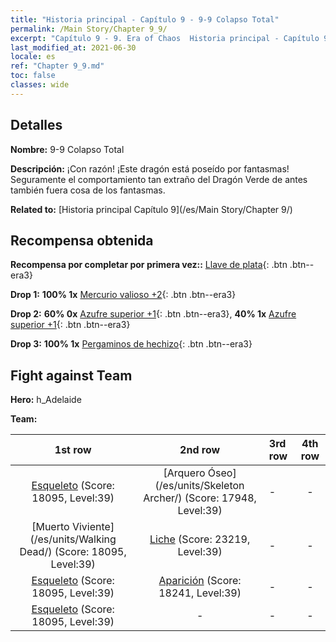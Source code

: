 ```yaml
---
title: "Historia principal - Capítulo 9 - 9-9 Colapso Total"
permalink: /Main Story/Chapter 9_9/
excerpt: "Capítulo 9 - 9. Era of Chaos  Historia principal - Capítulo 9_9. 9-9 Colapso Total"
last_modified_at: 2021-06-30
locale: es
ref: "Chapter 9_9.md"
toc: false
classes: wide
---
```


## Detalles

 **Nombre:** 9-9 Colapso Total

 **Descripción:** ¡Con razón! ¡Este dragón está poseído por fantasmas! Seguramente el comportamiento tan extraño del Dragón Verde de antes también fuera cosa de los fantasmas.

 **Related to:** [Historia principal Capítulo 9](/es/Main Story/Chapter 9/)

## Recompensa obtenida

 **Recompensa por completar por primera vez::** [Llave de plata](/ItemsES/con_693/){: .btn .btn--era3}

 **Drop 1:** **100% 1x** [Mercurio valioso +2](/ItemsES/mat_28/){: .btn .btn--era3}

 **Drop 2:** **60% 0x** [Azufre superior +1](/ItemsES/mat_22/){: .btn .btn--era3}, **40% 1x** [Azufre superior +1](/ItemsES/mat_22/){: .btn .btn--era3}

 **Drop 3:** **100% 1x** [Pergaminos de hechizo](/ItemsES/con_694/){: .btn .btn--era3}


## Fight against Team
 **Hero:** h_Adelaide

 **Team:**


  | 1st row | 2nd row | 3rd row | 4th row |
  |:----:|:----:|:----|:----:|
  | [Esqueleto](/es/units/Skeleton/) (Score: 18095, Level:39)  | [Arquero Óseo](/es/units/Skeleton Archer/) (Score: 17948, Level:39)  | - | - |
  | [Muerto Viviente](/es/units/Walking Dead/) (Score: 18095, Level:39)  | [Liche](/es/units/Lich/) (Score: 23219, Level:39)  | - | - |
  | [Esqueleto](/es/units/Skeleton/) (Score: 18095, Level:39)  | [Aparición](/es/units/Wight/) (Score: 18241, Level:39)  | - | - |
  | [Esqueleto](/es/units/Skeleton/) (Score: 18095, Level:39)  | - | - | - |


